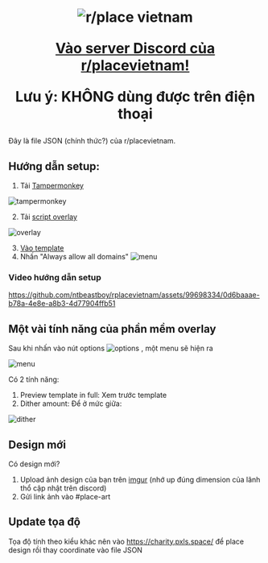 <h1 align="center">
  <img src="https://i.imgur.com/cJ6WYtE.png" alt="r/place vietnam">

  <a href="https://discord.gg/r-placevietnam-960076480916901948">Vào server Discord của r/placevietnam!</a>
  
  Lưu ý: KHÔNG dùng được trên điện thoại
</h1>


Đây là file JSON (chính thức?) của r/placevietnam.


Hướng dẫn setup:
-----------------

1. Tải [Tampermonkey](https://www.tampermonkey.net/)

![tampermonkey](https://i.imgur.com/WPz6Kcg.png)

2. Tải [script overlay](https://github.com/osuplace/templateManager/raw/main/dist/templateManager.user.js)

![overlay](https://i.imgur.com/uKwMWei.png)

3. [Vào template](https://new.reddit.com/r/place/?jsontemplate=https://raw.githubusercontent.com/ntbeastboy/rplacevietnam/main/vnflag.json)
4. Nhấn "Always allow all domains"
![menu](https://media.discordapp.net/attachments/1131430894511607870/1131655632987111617/image.png)

<h3>Video hướng dẫn setup</h3>

https://github.com/ntbeastboy/rplacevietnam/assets/99698334/0d6baaae-b78a-4e8e-a8b3-4d77904ffb51

Một vài tính năng của phần mềm overlay
----------------------------------------
Sau khi nhấn vào nút options ![options](https://i.imgur.com/MK4J8sq.png) , một menu sẽ hiện ra

![menu](https://i.imgur.com/sgFaRAQ.png)

Có 2 tính năng:
1. Preview template in full: Xem trước template
2. Dither amount: Để ở mức giữa:

![dither](https://media.discordapp.net/attachments/1131429795721388112/1131862836373639199/image.png)

Design mới
--------------------

Có design mới? 
1. Upload ảnh design của bạn trên [imgur](https://imgur.com/) (nhớ up đúng dimension của lãnh thổ cập nhật trên discord)
2. Gửi link ảnh vào #place-art

Update tọa độ
-------------------
Tọa độ tính theo kiểu khác nên vào https://charity.pxls.space/ để place design rồi thay coordinate vào file JSON


